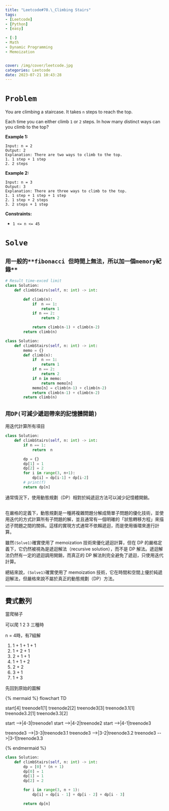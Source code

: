 ```yaml
---
title: "Leetcode#70.\_Climbing Stairs"
tags:
- [Leetcode]
- [Python]
- [easy]

- [💡]
- Math
- Dynamic Programming
- Memoization


cover: /img/cover/leetcode.jpg
categories: Leetcode
date: 2023-07-21 10:43:28
---
```


# `Problem`

You are climbing a staircase. It takes `n` steps to reach the top.

Each time you can either climb `1` or `2` steps. In how many distinct ways can you climb to the top?

**Example 1:**

```
Input: n = 2
Output: 2
Explanation: There are two ways to climb to the top.
1. 1 step + 1 step
2. 2 steps

```

**Example 2:**

```
Input: n = 3
Output: 3
Explanation: There are three ways to climb to the top.
1. 1 step + 1 step + 1 step
2. 1 step + 2 steps
3. 2 steps + 1 step

```

**Constraints:**

- `1 <= n <= 45`

# `Solve`

## `用一般的**fibonacci 但時間上無法，所以加一個memory紀錄**`

```python
# Result time-exced limit
class Solution:
    def climbStairs(self, n: int) -> int:

        def climb(n):
            if  n == 1:
                return 1
            if n == 2:
                return 2

            return climb(n-1) + climb(n-2)
        return climb(n)
```

```python
class Solution:
    def climbStairs(self, n: int) -> int:
        memo = {}
        def climb(n):
            if  n == 1:
                return 1
            if n == 2:
                return 2
            if n in memo:
                return memo[n]
            memo[n] = climb(n-1) + climb(n-2)
            return climb(n-1) + climb(n-2)
        return climb(n)
```

## `用DP(可減少遞迴帶來的記憶體開銷)`

用迭代計算所有項目

```python
class Solution:
    def climbStairs(self, n: int) -> int:
        if n == 1:
            return  n

        dp = {}
        dp[1] = 1
        dp[2] = 2
        for i in range(3, n+1):
            dp[i] = dp[i-1] + dp[i-2]
        # print(f)
        return dp[n]
```

通常情況下，使用動態規劃（DP）相對於純遞迴方法可以減少記憶體開銷。

##

在嚴格的定義下，動態規劃是一種將複雜問題分解成簡單子問題的優化技術，並使用迭代的方式計算所有子問題的解，並且通常有一個明確的「狀態轉移方程」來描述子問題之間的關係。這樣的實現方式通常不依賴遞迴，而是使用循環來進行計算。

雖然`(Solve1)`確實使用了 memoization 技術來優化遞迴計算，但在 DP 的嚴格定義下，它仍然被視為是遞迴解法（recursive solution），而不是 DP 解法。遞迴解法仍然有一定的遞迴調用開銷，而真正的 DP 解法則完全避免了遞迴，只使用迭代計算。

總結來說，`(Solve1)`確實使用了 memoization 技術，它在時間和空間上優於純遞迴解法，但嚴格來說不屬於真正的動態規劃（DP）方法。

---

## 費式數列

當爬梯子

可以爬 1 2 3 三種時

n = 4時，有7組解

1. 1 + 1 + 1 + 1
2. 1 + 2 + 1
3. 2 + 1 + 1
4. 1 + 1 + 2
5. 2 + 2
6. 3 + 1
7. 1 + 3

先回到原始的圖解

{% mermaid %}
flowchart TD

start[4]
treenode1[1]
treenode2[2]
treenode3[3]
	treenode3.1[1]
	treenode3.2[1]
	treenode3.3[2]

start -->|4-3|treenode1
start -->|4-2|treenode2
start -->|4-1|treenode3

treenode3 -->|3-3|treenode3.1
treenode3 -->|3-2|treenode3.2
treenode3 -->|3-1|treenode3.3

{% endmermaid %}

```python
class Solution:
    def climbStairs(self, n: int) -> int:
        dp = [0] * (n + 1)
        dp[0] = 1
        dp[1] = 1
        dp[2] = 2

        for i in range(3, n + 1):
            dp[i] = dp[i - 1] + dp[i - 2] + dp[i - 3]

        return dp[n]
```